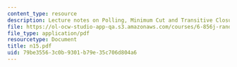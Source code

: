 ```yaml
---
content_type: resource
description: Lecture notes on Polling, Minimum Cut and Transitive Closure
file: https://ol-ocw-studio-app-qa.s3.amazonaws.com/courses/6-856j-randomized-algorithms-fall-2002/79be35563c0b9301b79e35c706d804a6_n15.pdf
file_type: application/pdf
resourcetype: Document
title: n15.pdf
uid: 79be3556-3c0b-9301-b79e-35c706d804a6
---
```

